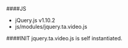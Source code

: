 ####JS

- jQuery.js v1.10.2
- js/modules/jquery.ta.video.js

####INIT
jquery.ta.video.js is self instantiated.